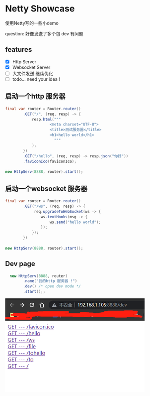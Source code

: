 # Netty Showcase

使用Netty写的一些小demo

question: 好像发送了多个包
dev 有问题


## features

- [x] Http Server
- [x] Websocket Server
- [ ] 大文件发送 继续优化 
- [ ] todo... need your idea !

## 启动一个http 服务器

```java
final var router = Router.router()
        .GET("/", (req, resp) -> {
            resp.html("""
                    <meta charset="UTF-8">
                    <title>测试服务器</title> 
                    <h1>hello world</h1>
                      """
            );
        })
        .GET("/hello", (req, resp) -> resp.json("你好"))
        .faviconIco(faviconIco);

new HttpServ(8888, router).start();
```

## 启动一个websocket 服务器
```java
final var router = Router.router()
        .GET("/ws", (req, resp) -> {
             req.upgradeToWebSocket(ws -> {
                ws.textHooks(msg -> {
                    ws.send("hello world");
                });
            });
        })

new HttpServ(8888, router).start();
```

## Dev page
```java
  new HttpServ(8888, router)
        .name("我的http 服务器 !")
        .dev() /* open dev mode */
        .start();;
```
![img.png](assert/img.png)
